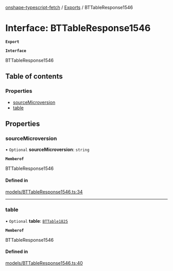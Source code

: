 [onshape-typescript-fetch](../README.md) / [Exports](../modules.md) / BTTableResponse1546

# Interface: BTTableResponse1546

**`Export`**

**`Interface`**

BTTableResponse1546

## Table of contents

### Properties

- [sourceMicroversion](BTTableResponse1546.md#sourcemicroversion)
- [table](BTTableResponse1546.md#table)

## Properties

### sourceMicroversion

• `Optional` **sourceMicroversion**: `string`

**`Memberof`**

BTTableResponse1546

#### Defined in

[models/BTTableResponse1546.ts:34](https://github.com/toebes/onshape-typescript-fetch/blob/3e11ae1/models/BTTableResponse1546.ts#L34)

___

### table

• `Optional` **table**: [`BTTable1825`](BTTable1825.md)

**`Memberof`**

BTTableResponse1546

#### Defined in

[models/BTTableResponse1546.ts:40](https://github.com/toebes/onshape-typescript-fetch/blob/3e11ae1/models/BTTableResponse1546.ts#L40)
